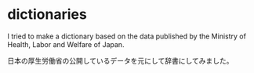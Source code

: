 # dictionaries

I tried to make a dictionary based on the data published by the Ministry of Health, Labor and Welfare of Japan.

日本の厚生労働省の公開しているデータを元にして辞書にしてみました。

